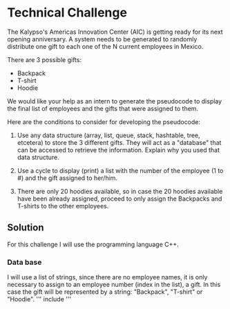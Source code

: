 # Technical Challenge

The Kalypso's Americas Innovation Center (AIC) is getting ready for its next opening anniversary. A system needs to be
generated to randomly distribute one gift to each one of the N current employees in Mexico.

There are 3 possible gifts:
* Backpack
* T-shirt
* Hoodie

We would like your help as an intern to generate the pseudocode to display the final list of employees and the gifts that
were assigned to them.

Here are the conditions to consider for developing the pseudocode:

1. Use any data structure (array, list, queue, stack, hashtable, tree, etcetera) to store the 3 different gifts. They
will act as a "database" that can be accessed to retrieve the information. Explain why you used that data
structure.

2. Use a cycle to display (print) a list with the number of the employee (1 to #) and the gift assigned to her/him.
3. There are only 20 hoodies available, so in case the 20 hoodies available have been already assigned, proceed
to only assign the Backpacks and T-shirts to the other employees. 

## Solution
For this challenge I will use the programming language C++.

### Data base
I will use a list of strings, since there are no employee names, it is only necessary to assign to an employee number (index in the list), a gift. In this case the gift will be represented by a string: "Backpack", "T-shirt" or "Hoodie".
'''
include
'''
